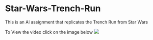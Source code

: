 # Star-Wars-Trench-Run
This is an AI assignment that replicates the Trench Run from Star Wars

To View the video click on the image below
[![](http://img.youtube.com/vi/SVBTimHGNBc/0.jpg)](http://www.youtube.com/watch?v=SVBTimHGNBc "Star Wars Trench Run")
